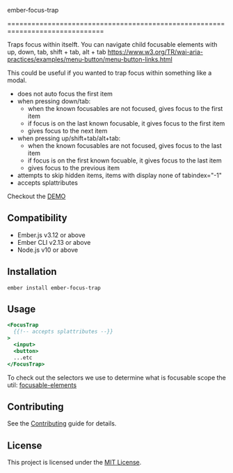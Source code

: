 ember-focus-trap

==============================================================================

Traps focus within itselft.
You can navigate child focusable elements with up, down, tab, shift + tab, alt + tab
https://www.w3.org/TR/wai-aria-practices/examples/menu-button/menu-button-links.html

This could be useful if you wanted to trap focus within something like a modal.

* does not auto focus the first item
* when pressing down/tab:
  * when the known focusables are not focused, gives focus to the first item
  * if focus is on the last known focusable, it gives focus to the first item
  * gives focus to the next item
* when pressing up/shift+tab/alt+tab:
  * when the known focusables are not focused, gives focus to the last item
  * if focus is on the first known focuable, it gives focus to the last item
  * gives focus to the previous item
* attempts to skip hidden items, items with display none of tabindex="-1"
* accepts splattributes

Checkout the [DEMO](https://duder-onomy.github.io/ember-focus-trap/)

Compatibility
------------------------------------------------------------------------------

* Ember.js v3.12 or above
* Ember CLI v2.13 or above
* Node.js v10 or above


Installation
------------------------------------------------------------------------------

```
ember install ember-focus-trap
```

Usage
------------------------------------------------------------------------------

```handlebars
<FocusTrap
  {{!-- accepts splattributes --}}
>
  <input>
  <button>
  ...etc
</FocusTrap>
```

To check out the selectors we use to determine what is focusable scope the util: [focusable-elements](addon/utils/focusable-elements.js)

Contributing
------------------------------------------------------------------------------

See the [Contributing](CONTRIBUTING.md) guide for details.


License
------------------------------------------------------------------------------

This project is licensed under the [MIT License](LICENSE.md).
